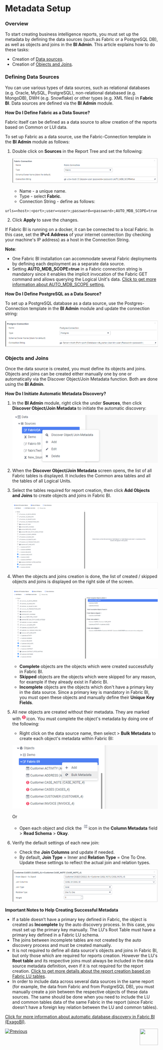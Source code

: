 # Metadata Setup

### Overview

To start creating business intelligence reports, you must set up the metadata by defining the data sources (such as Fabric or a PostgreSQL DB), as well as objects and joins in the **BI Admin**. This article explains how to do these tasks: 

* Creation of [Data sources](03_Metadata_Setup.md#data-sources).
* Creation of [Objects and Joins](03_Metadata_Setup.md#objects-and-joins). 

### Defining Data Sources

You can use various types of data sources, such as relational databases (e.g. Oracle, MySQL, PostgreSQL), non-relational databased (e.g. MongoDB), DWH (e.g. Snowflake) or other types (e.g. XML files) in **Fabric BI**. Data sources are defined via the **BI Admin** module. 

**How Do I Define Fabric as a Data Source?**

Fabric itself can be defined as a data source to allow creation of the reports based on Common or LUI data.

To set up Fabric as a data source, use the Fabric-Connection template in the **BI Admin** module as follows:

1. Double click on **Sources** in the Report Tree and set the following:

   ![image](images/bi_setup_fabric.PNG)

   * Name - a unique name.
   * Type - select **Fabric**.
   * Connection String - define as follows:

  ~~~
  urls=<host>:<port>;user=<user>;password=<password>;AUTO_MDB_SCOPE=true
  ~~~

2. Click **Apply** to save the changes.

If Fabric BI is running on a docker, it can be connected to a local Fabric. In this case, set the **IPv4 Address** of your internet connection (by checking your machine's IP address) as a host in the Connection String.

**Note**: 

* One Fabric BI installation can accommodate several Fabric deployments by defining each deployment as a separate data source.  
* Setting **AUTO_MDB_SCOPE=true** in a Fabric connection string is mandatory since it enables the implicit invocation of the Fabric GET command and allows querying the Logical Unit's data. [Click to get more information about AUTO_MDB_SCOPE setting.](/articles/02_fabric_architecture/04_fabric_commands.html)

**How Do I Define PostgreSQL as a Data Source?**

To set up a PostgreSQL database as a data source, use the Postgres-Connection template in the **BI Admin** module and update the connection string:

![image](images/bi_setup_postgres.PNG)

### Objects and Joins

Once the data source is created, you must define its objects and joins. Objects and joins can be created either manually one by one or automatically via the Discover Object/Join Metadata function. Both are done using the **BI Admin**. 

**How Do I Initiate Automatic Metadata Discovery?**

1. In the **BI Admin** module, right click the <Data Source Name> under **Sources**, then click **Discover Object/Join Metadata** to initiate the automatic discovery:

   ![image](images/bi_setup_2.PNG)
   
2. When the **Discover Object/Join Metadata** screen opens, the list of all Fabric tables is displayed. 
   It includes the Common area tables and all the tables of all Logical Units.
3. Select the tables required for report creation, then click **Add Objects and Joins** to create objects and joins in Fabric BI.

   ![image](images/bi_setup_3.PNG)

4. When the objects and joins creation is done, the list of created / skipped objects and joins is displayed on the right side of the screen.

   ![image](images/bi_setup_4.PNG)

   * **Complete** objects are the objects which were created successfully in Fabric BI.
   * **Skipped** objects are the objects which were skipped for any reason, for example if they already exist in Fabric BI.
   * **Incomplete** objects are the objects which don't have a primary key in the data source. Since a primary key is mandatory in Fabric BI, you must open these objects and manually define their **Unique Key Fields**.

5. All new objects are created without their metadata. They are marked with![image](images/bi_setup_sign.PNG)icon. You must complete the object's metadata by doing one of the following:

   * Right click on the data source name, then select > **Bulk Metadata** to create each object's metadata within Fabric BI: 

   ![image](images/bi_setup_5.PNG)

     Or 
   
   * Open each object and click the ![image](images/bi_setup_metadata.PNG)icon in the **Column Metadata** field > **Read Schema** > **Okay**.

6. Verify the default settings of each new join:

   * Check the **Join Columns** and update if needed.
   * By default, **Join Type** = Inner and **Relation Type** = One To One. Update these settings to reflect the actual join and relation types.

   ![image](images/bi_setup_6.PNG)

**Important Notes to Help Creating Successful Metadata**

* If a table doesn’t have a primary key defined in Fabric, the object is created as **Incomplete** by the auto discovery process. In this case, you must set up the primary key manually. The LU's Root Table must have a primary key defined in a Fabric LU schema. 
* The joins between incomplete tables are not created by the auto discovery process and must be created manually.
* It is not required to define all data source's objects and joins in Fabric BI, but only those which are required for reports creation. However the LU's **Root table** and its respective joins must always be included in the data source metadata definition, even if it is not required for the report creation. [Click to get more details about the report creation based on Fabric LU tables](04_report_creation_guidelines.md).
* In order to include data across several data sources in the same report (for example, the data from Fabric and from PostgreSQL DB), you must manually create a join between the respective objects of these data sources. The same should be done when you need to include the LU and common tables data of the same Fabric in the report (since Fabric doesn't have a foreign key relation between the LU and common tables). 


[Click for more information about automatic database discovery in Fabric BI (ExagoBI)](https://support.exagoinc.com/hc/en-us/articles/216000567-Automatic-Database-Discovery).





[![Previous](/articles/images/Previous.png)](02_Permissions_Setup.md)[<img align="right" width="60" height="54" src="/articles/images/Next.png">](04_parameters.md)

